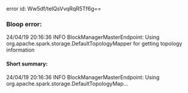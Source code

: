 error id: Ww5df/teIQsVvqRqR5Tf6g==
### Bloop error:

24/04/19 20:16:36 INFO BlockManagerMasterEndpoint: Using org.apache.spark.storage.DefaultTopologyMapper for getting topology information
#### Short summary: 

24/04/19 20:16:36 INFO BlockManagerMasterEndpoint: Using org.apache.spark.storage.DefaultTopologyMap...